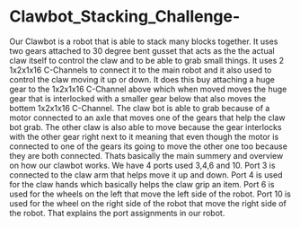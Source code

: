 # Clawbot_Stacking_Challenge-
Our Clawbot is a robot that is able to stack many blocks together. It uses two gears attached to 30 degree bent gusset that acts as the the actual claw itself to control the claw and to be able to grab small things. It uses 2 1x2x1x16 C-Channels to connect it to the main robot and it also used to control the claw moving it up or down. It does this buy attaching a huge gear to the 1x2x1x16 C-Channel above which when moved moves the huge gear that is interlocked with a smaller gear below that also moves the bottem 1x2x1x16 C-Channel. The claw bot is able to grab because of a motor connected to an axle that moves one of the gears that help the claw bot grab. The other claw is also able to move because the gear interlocks with the other gear right next to it meaning that even though the motor is connected to one of the gears its going to move the other one too because they are both connected. Thats basically the main summery and overview on how our clawbot works. We have 4 ports used 3,4,6 and 10. Port 3 is connected to the claw arm that helps move it up and down. Port 4 is used for the claw hands which basically helps the claw grip an item. Port 6 is used for the wheels on the left that move the left side of the robot. Port 10 is used for the wheel on the right side of the robot that move the right side of the robot. That explains the port assignments in our robot.
